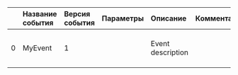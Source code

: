 | | Название события | Версия события | Параметры | Описание | Комментарий | Android | iOS | WebSmartTV |
|---:|:---|:---|:---|:---|:---|:---|:---|:---|
|0|MyEvent|1||Event description<br>||В разработке https://your-tracker.com|В разработке https://your-tracker.com|В разработке https://your-tracker.com|